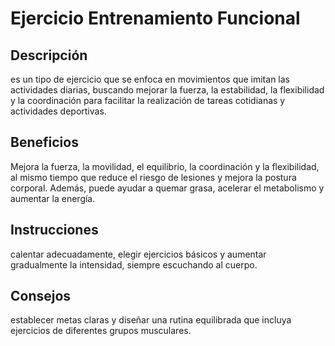 # Ejercicio Entrenamiento Funcional


## Descripción
es un tipo de ejercicio que se enfoca en movimientos que imitan las actividades diarias, buscando mejorar la fuerza, la estabilidad, la flexibilidad y la coordinación para facilitar la realización de tareas cotidianas y actividades deportivas.


## Beneficios
Mejora la fuerza, la movilidad, el equilibrio, la coordinación y la flexibilidad, al mismo tiempo que reduce el riesgo de lesiones y mejora la postura corporal. Además, puede ayudar a quemar grasa, acelerar el metabolismo y aumentar la energía. 

## Instrucciones
calentar adecuadamente, elegir ejercicios básicos y aumentar gradualmente la intensidad, siempre escuchando al cuerpo. 

## Consejos
establecer metas claras y diseñar una rutina equilibrada que incluya ejercicios de diferentes grupos musculares.